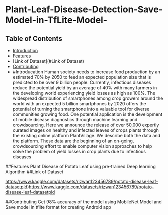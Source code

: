 # Plant-Leaf-Disease-Detection-Save-Model-in-TfLite-Model-

## Table of Contents

- [Introduction](#introduction)
- [Features](#features)
- [Link of Dataset](#Link of Dataset)
- [Contributing](#contributing)
- 
  #Introducation
Human society needs to increase food production by an estimated 70% by 2050 to feed an expected population size that is predicted to be over 9 billion people. Currently, infectious diseases reduce the potential yield by an average of 40% with many farmers in the developing world experiencing yield losses as high as 100%. The widespread distribution of smartphones among crop growers around the world with an expected 5 billion smartphones by 2020 offers the potential of turning the smartphone into a valuable tool for diverse communities growing food. One potential application is the development of mobile disease diagnostics through machine learning and crowdsourcing. Here we announce the release of over 50,000 expertly curated images on healthy and infected leaves of crops plants through the existing online platform PlantVillage. We describe both the data and the platform. These data are the beginning of an on-going, crowdsourcing effort to enable computer vision approaches to help solve the problem of yield losses in crop plants due to infectious diseases

##Features
Plant Disease of Potato Leaf using pre-trained Deep learning Algorithm
##Link of Dataset

https://www.kaggle.com/datasets/rizwan123456789/potato-disease-leaf-datasetpld)https://www.kaggle.com/datasets/rizwan123456789/potato-disease-leaf-datasetpld

##Contributing
Get 98% accuracy of the model using MobileNet Model and Save model in tflite format for creating Android app






